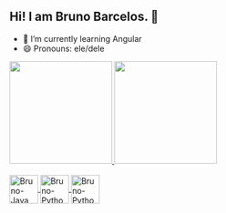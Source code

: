 ## Hi! I am Bruno Barcelos. 👋


- 🌱 I’m currently learning Angular
- 😄 Pronouns: ele/dele

<div>
  <a href="https://github.com/Bruno214">
  <img height="180em" src="https://github-readme-stats.vercel.app/api?username=Bruno214&show_icons=true&theme=dracula&include_all_commits=true&count_private=true"/>
  <img height="180em" src="https://github-readme-stats.vercel.app/api/top-langs/?username=Bruno214&layout=compact&langs_count=16&theme=dracula"/>
</div>

<div style="display: inline_block"><br>
  <a href="https://github.com/Bruno214">
  <img align="center" alt="Bruno-Java" height="50px" width="50px" src="https://cdn.jsdelivr.net/gh/devicons/devicon/icons/java/java-original-wordmark.svg" />
  <img align="center" alt="Bruno-Python" height="50px" width="50px" src="https://cdn.jsdelivr.net/gh/devicons/devicon/icons/python/python-original-wordmark.svg" />
  <img align="center" alt="Bruno-Python" height="50px" width="50px" src="https://cdn.jsdelivr.net/gh/devicons/devicon/icons/javascript/javascript-original.svg" />
</div>
